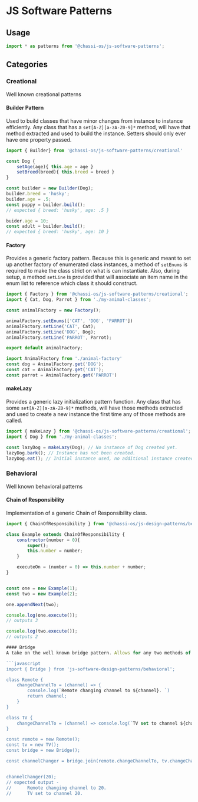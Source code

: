 # JS Software Patterns

## Usage
```javascript
import * as patterns from '@chassi-os/js-software-patterns';
```

## Categories

### Creational
Well known creational patterns

#### Builder Pattern
Used to build classes that have minor changes from instance to instance efficiently. Any class that has a `set[A-Z][a-zA-Z0-9]*` method, will have that method extracted and used to build the instance. Setters should only ever have one property passed.

```javascript
import { Builder} from '@chassi-os/js-software-patterns/creational'

const Dog {
    setAge(age){ this.age = age }
    setBreed(breed){ this.breed = breed }
}

const builder = new Builder(Dog);
builder.breed = 'husky';
builder.age = .5;
const puppy = builder.build();
// expected { breed: 'husky', age: .5 }

buider.age = 10;
const adult = builder.build();
// expected { breed: 'husky', age: 10 }
```

#### Factory
Provides a generic factory pattern. Because this is generic and meant to set up another factory of enumerated class instances, a method of `setEnums` is required to make the class strict on what is can instantiate. Also, during setup, a method `setLine` is provided that will associate an item name in the enum list to reference which class it should construct.

```javascript
import { Factory } from '@chassi-os/js-software-patterns/creational';
import { Cat, Dog, Parrot } from './my-animal-classes';

const animalFactory = new Factory();

animalFactory.setEnums(['CAT', 'DOG', 'PARROT'])
animalFactory.setLine('CAT', Cat);
animalFactory.setLine('DOG', Dog);
animalFactory.setLine('PARROT', Parrot);

export default animalFactory;
```

```javascript
import AnimalFactory from './animal-factory'
const dog = AnimalFactory.get('DOG');
const cat = AnimalFactory.get('CAT');
const parrot = AnimalFactory.get('PARROT')
```

#### makeLazy
Provides a generic lazy initialization pattern function. Any class that has some `set[A-Z][a-zA-Z0-9]*` methods, will have those methods extracted and used to create a new instance the first time any of those methods are called.

```javascript
import { makeLazy } from '@chassi-os/js-software-patterns/creational';
import { Dog } from './my-animal-classes';

const lazyDog = makeLazy(Dog); // No instance of Dog created yet.
lazyDog.bark(); // Instance has not been created.
lazyDog.eat(); // Initial instance used, no additional instance created.
```

### Behavioral
Well known behavioral patterns


#### Chain of Responsibility
Implementation of a generic Chain of Responsibility class.

```javascript
import { ChainOfResponsibility } from '@chassi-os/js-design-patterns/behavioral';

class Example extends ChainOfResponsibility {
    constructor(number = 0){
        super();
        this.number = number;
    }

    executeOn = (number = 0) => this.number + number;
}


const one = new Example(1);
const two = new Example(2);

one.appendNext(two);

console.log(one.execute());
// outputs 3

console.log(two.execute());
// outputs 2

#### Bridge
A take on the well known bridge pattern. Allows for any two methods of class instances to be joined, resulting in a return of an executable function.

```javascript
import { Bridge } from 'js-software-design-patterns/behavioral';

class Remote {
    changeChannelTo = (channel) => {
        console.log(`Remote changing channel to ${channel}. `)
        return channel;
    }
}

class TV {
    changeChannelTo = (channel) => console.log(`TV set to channel ${channel}.`)
}

const remote = new Remote();
const tv = new TV();
const bridge = new Bridge();

const channelChanger = bridge.join(remote.changeChannelTo, tv.changeChannelTo);


channelChanger(20);
// expected output -
//      Remote changing channel to 20.
//      TV set to channel 20.
```
